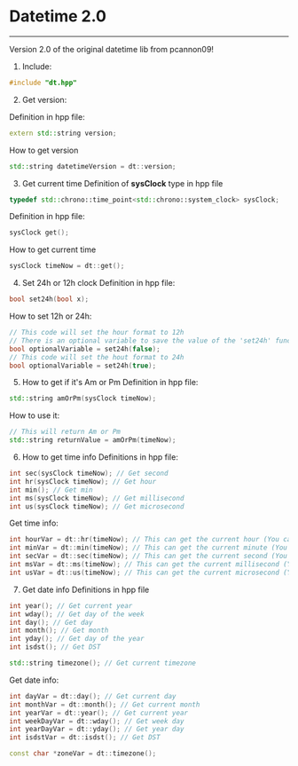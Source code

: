 # Datetime 2.0
---
Version 2.0 of the original datetime lib from pcannon09!

1. Include:
```cpp
#include "dt.hpp"
```

2. Get version:

Definition in hpp file:
```cpp
extern std::string version;
```

How to get version
```cpp
std::string datetimeVersion = dt::version;
```

3. Get current time
Definition of **sysClock** type in hpp file
```cpp
typedef std::chrono::time_point<std::chrono::system_clock> sysClock;
```

Definition in hpp file:
```cpp
sysClock get();
```
How to get current time
```cpp
sysClock timeNow = dt::get();
```

4. Set 24h or 12h clock
Definition in hpp file:
```cpp
bool set24h(bool x);
```

How to set 12h or 24h:
```cpp
// This code will set the hour format to 12h
// There is an optional variable to save the value of the 'set24h' function that was called
bool optionalVariable = set24h(false);
// This code will set the hout format to 24h
bool optionalVariable = set24h(true);
```

5. How to get if it's Am or Pm
Definition in hpp file:
```cpp
std::string amOrPm(sysClock timeNow);
```

How to use it:
```cpp
// This will return Am or Pm
std::string returnValue = amOrPm(timeNow);
```

6. How to get time info
Definitions in hpp file:
```cpp
int sec(sysClock timeNow); // Get second
int hr(sysClock timeNow); // Get hour
int min(); // Get min
int ms(sysClock timeNow); // Get millisecond
int us(sysClock timeNow); // Get microsecond
```

Get time info:
```cpp
int hourVar = dt::hr(timeNow); // This can get the current hour (You can use 'dt::hour()' aswell)
int minVar = dt::min(timeNow); // This can get the current minute (You can use 'dt::minute()' aswell)
int secVar = dt::sec(timeNow); // This can get the current second (You can use 'dt::second()' aswell)
int msVar = dt::ms(timeNow); // This can get the current millisecond (You can use 'dt::millisecond' aswell) 
int usVar = dt::us(timeNow); // This can get the current microsecond (You can use 'dt::microsecond' aswell)
```

7. Get date info
Definitions in hpp file
```cpp
int year(); // Get current year
int wday(); // Get day of the week
int day(); // Get day
int month(); // Get month
int yday(); // Get day of the year
int isdst(); // Get DST

std::string timezone(); // Get current timezone
```

Get date info:
```cpp
int dayVar = dt::day(); // Get current day
int monthVar = dt::month(); // Get current month
int yearVar = dt::year(); // Get current year
int weekDayVar = dt::wday(); // Get week day
int yearDayVar = dt::yday(); // Get year day
int isdstVar = dt::isdst(); // Get DST

const char *zoneVar = dt::timezone();
```
